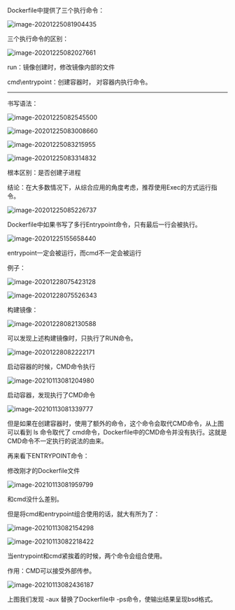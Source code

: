 Dockerfile中提供了三个执行命令：

![image-20201225081904435](10-Dockerfile执行指令.assets/image-20201225081904435.png)

三个执行命令的区别：

![image-20201225082027661](10-Dockerfile执行指令.assets/image-20201225082027661.png)

run：镜像创建时，修改镜像内部的文件

cmd\entrypoint：创建容器时， 对容器内执行命令。

---

书写语法：

![image-20201225082545500](10-Dockerfile执行指令.assets/image-20201225082545500.png)

![image-20201225083008660](10-Dockerfile执行指令.assets/image-20201225083008660.png)

![image-20201225083215955](10-Dockerfile执行指令.assets/image-20201225083215955.png)

![image-20201225083314832](10-Dockerfile执行指令.assets/image-20201225083314832.png)

根本区别：是否创建子进程

结论：在大多数情况下，从综合应用的角度考虑，推荐使用Exec的方式运行指令。

![image-20201225085226737](10-Dockerfile执行指令.assets/image-20201225085226737.png)

Dockerfile中如果书写了多行Entrypoint命令，只有最后一行会被执行。

![image-20201225155658440](10-Dockerfile执行指令.assets/image-20201225155658440.png)

entrypoint一定会被运行，而cmd不一定会被运行

例子：

![image-20201228075423128](10-Dockerfile执行指令.assets/image-20201228075423128.png)

![image-20201228075526343](10-Dockerfile执行指令.assets/image-20201228075526343.png)

构建镜像：

![image-20201228082130588](10-Dockerfile执行指令.assets/image-20201228082130588.png)

可以发现上述构建镜像时，只执行了RUN命令。

![image-20201228082222171](10-Dockerfile执行指令.assets/image-20201228082222171.png)

启动容器的时候，CMD命令执行

![image-20210113081204980](10-Dockerfile执行指令.assets/image-20210113081204980.png)

启动容器，发现执行了CMD命令

![image-20210113081339777](10-Dockerfile执行指令.assets/image-20210113081339777.png)

但是如果在创建容器时，使用了额外的命令，这个命令会取代CMD命令，从上图可以看到 ls 命令取代了 cmd命令，Dockerfile中的CMD命令并没有执行。这就是CMD命令不一定执行的说法的由来。

再来看下ENTRYPOINT命令：

修改刚才的Dockerfile文件

![image-20210113081959799](10-Dockerfile执行指令.assets/image-20210113081959799.png)

和cmd没什么差别。

但是将cmd和entrypoint组合使用的话，就大有所为了：

![image-20210113082154298](10-Dockerfile执行指令.assets/image-20210113082154298.png)

![image-20210113082218422](10-Dockerfile执行指令.assets/image-20210113082218422.png)

当entrypoint和cmd紧挨着的时候，两个命令会组合使用。

作用：CMD可以接受外部传参。

![image-20210113082436187](10-Dockerfile执行指令.assets/image-20210113082436187.png)

上图我们发现 -aux 替换了Dockerfile中 -ps命令，使输出结果呈现bsd格式。



















